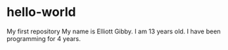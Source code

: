 # hello-world
My first repository
My name is Elliott Gibby. I am 13 years old. I have been programming for 4 years.
